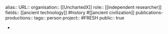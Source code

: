 alias::
URL::
organisation:: [[UnchartedX]] 
role:: [[independent researcher]] 
fields:: [[ancient technology]] #history #[[ancient civilization]] 
publications-productions:: 
tags:: person
project:: #FRESH 
public:: true

-